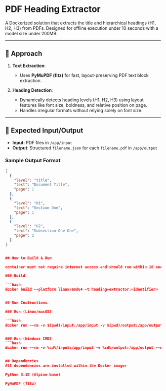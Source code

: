 # PDF Heading Extractor

A Dockerized solution that extracts the title and hierarchical headings (H1, H2, H3) from PDFs. Designed for offline execution under 10 seconds with a model size under 200MB.

---

## 🔧 Approach

1. **Text Extraction**:
   - Uses **PyMuPDF (fitz)** for fast, layout-preserving PDF text block extraction.

2. **Heading Detection**:
   - Dynamically detects heading levels (H1, H2, H3) using layout features like font size, boldness, and relative position on page.
   - Handles irregular formats without relying solely on font size.

---

## 📁 Expected Input/Output

- **Input**: PDF files in `/app/input`
- **Output**: Structured `filename.json` for each `filename.pdf` in `/app/output`

### Sample Output Format

```json
[
  {
    "level": "title",
    "text": "Document Title",
    "page": 1
  },
  {
    "level": "H1",
    "text": "Section One",
    "page": 1
  },
  {
    "level": "H2",
    "text": "Subsection One-One",
    "page": 2
  }
]


## How to Build & Run

container must not require internet access and should run within 10 seconds for a 50-page PDF.

### Build

```bash
docker build --platform linux/amd64 -t heading-extractor:<identifier> .


## Run Instructions

### Run (Linux/macOS)

```bash
docker run --rm -v $(pwd)/input:/app/input -v $(pwd)/output:/app/output --network none heading-extractor:<identifier>


### Run (Windows CMD)
```bash
docker run --rm -v %cd%/input:/app/input -v %cd%/output:/app/output --network none heading-extractor:<identifier>


## Dependencies
All dependencies are installed within the Docker image:

Python 3.10 (Alpine base)

PyMuPDF (fitz)
